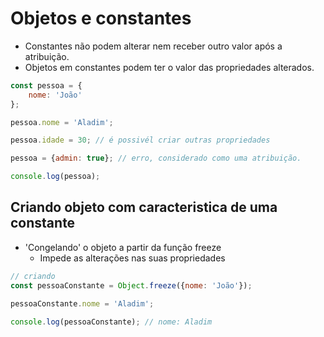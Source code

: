 # Objetos e constantes

* Constantes não podem alterar nem receber outro valor após a atribuição.
* Objetos em constantes podem ter o valor das propriedades alterados.

```javascript
const pessoa = {
    nome: 'João'
};

pessoa.nome = 'Aladim';

pessoa.idade = 30; // é possivél criar outras propriedades

pessoa = {admin: true}; // erro, considerado como uma atribuição. 

console.log(pessoa);
```

## Criando objeto com caracteristica de uma constante

* 'Congelando' o objeto a partir da função freeze
    - Impede as alterações nas suas propriedades

```js
// criando
const pessoaConstante = Object.freeze({nome: 'João'});

pessoaConstante.nome = 'Aladim';

console.log(pessoaConstante); // nome: Aladim

```

